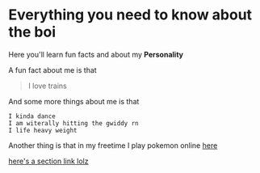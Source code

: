 # Everything you need to know about the boi

Here you'll learn fun facts and about my **Personality** 

A fun fact about me is that 
> I love trains 

And some more things about me is that 

```
I kinda dance
I am witerally hitting the gwiddy rn
I life heavy weight
```

Another thing is that in my freetime I play pokemon online [here](https://play.pokemonshowdown.com/)

[here's a section link lolz](https://github.com/pandawarlord/CSE-110-lab-1/new/main#everything-you-need-to-know-about-the-boi)
